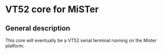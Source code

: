 # VT52 core for MiSTer

## General description
This core will eventually be a VT52 serial terminal running on the Mister platform.